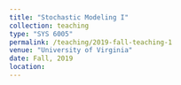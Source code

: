 ```yaml
---
title: "Stochastic Modeling I"
collection: teaching
type: "SYS 6005"
permalink: /teaching/2019-fall-teaching-1
venue: "University of Virginia"
date: Fall, 2019
location: 
---
```


